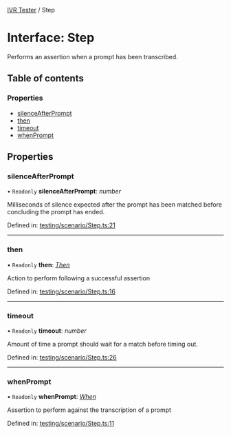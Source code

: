 [IVR Tester](../README.md) / Step

# Interface: Step

Performs an assertion when a prompt has been transcribed.

## Table of contents

### Properties

- [silenceAfterPrompt](step.md#silenceafterprompt)
- [then](step.md#then)
- [timeout](step.md#timeout)
- [whenPrompt](step.md#whenprompt)

## Properties

### silenceAfterPrompt

• `Readonly` **silenceAfterPrompt**: *number*

Milliseconds of silence expected after the prompt has been matched before concluding the prompt has ended.

Defined in: [testing/scenario/Step.ts:21](https://github.com/SketchingDev/ivr-tester/blob/b3f5d81/packages/ivr-tester/src/testing/scenario/Step.ts#L21)

___

### then

• `Readonly` **then**: [*Then*](then.md)

Action to perform following a successful assertion

Defined in: [testing/scenario/Step.ts:16](https://github.com/SketchingDev/ivr-tester/blob/b3f5d81/packages/ivr-tester/src/testing/scenario/Step.ts#L16)

___

### timeout

• `Readonly` **timeout**: *number*

Amount of time a prompt should wait for a match before timing out.

Defined in: [testing/scenario/Step.ts:26](https://github.com/SketchingDev/ivr-tester/blob/b3f5d81/packages/ivr-tester/src/testing/scenario/Step.ts#L26)

___

### whenPrompt

• `Readonly` **whenPrompt**: [*When*](../README.md#when)

Assertion to perform against the transcription of a prompt

Defined in: [testing/scenario/Step.ts:11](https://github.com/SketchingDev/ivr-tester/blob/b3f5d81/packages/ivr-tester/src/testing/scenario/Step.ts#L11)
